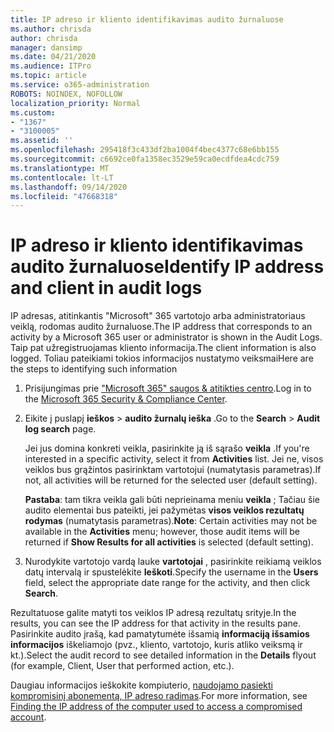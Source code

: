 ```yaml
---
title: IP adreso ir kliento identifikavimas audito žurnaluose
ms.author: chrisda
author: chrisda
manager: dansimp
ms.date: 04/21/2020
ms.audience: ITPro
ms.topic: article
ms.service: o365-administration
ROBOTS: NOINDEX, NOFOLLOW
localization_priority: Normal
ms.custom:
- "1367"
- "3100005"
ms.assetid: ''
ms.openlocfilehash: 295418f3c433df2ba1004f4bec4377c68e6bb155
ms.sourcegitcommit: c6692ce0fa1358ec3529e59ca0ecdfdea4cdc759
ms.translationtype: MT
ms.contentlocale: lt-LT
ms.lasthandoff: 09/14/2020
ms.locfileid: "47668318"
---
```

# <a name="identify-ip-address-and-client-in-audit-logs"></a><span data-ttu-id="b0e14-102">IP adreso ir kliento identifikavimas audito žurnaluose</span><span class="sxs-lookup"><span data-stu-id="b0e14-102">Identify IP address and client in audit logs</span></span>

<span data-ttu-id="b0e14-103">IP adresas, atitinkantis "Microsoft" 365 vartotojo arba administratoriaus veiklą, rodomas audito žurnaluose.</span><span class="sxs-lookup"><span data-stu-id="b0e14-103">The IP address that corresponds to an activity by a Microsoft 365 user or administrator is shown in the Audit Logs.</span></span> <span data-ttu-id="b0e14-104">Taip pat užregistruojamas kliento informacija.</span><span class="sxs-lookup"><span data-stu-id="b0e14-104">The client information is also logged.</span></span> <span data-ttu-id="b0e14-105">Toliau pateikiami tokios informacijos nustatymo veiksmai</span><span class="sxs-lookup"><span data-stu-id="b0e14-105">Here are the steps to identifying such information</span></span>

1. <span data-ttu-id="b0e14-106">Prisijungimas prie ["Microsoft 365" saugos & atitikties centro](https://protection.office.com/).</span><span class="sxs-lookup"><span data-stu-id="b0e14-106">Log in to the [Microsoft 365 Security & Compliance Center](https://protection.office.com/).</span></span>

2. <span data-ttu-id="b0e14-107">Eikite į puslapį **ieškos**  >  **audito žurnalų ieška** .</span><span class="sxs-lookup"><span data-stu-id="b0e14-107">Go to the **Search** > **Audit log search** page.</span></span>

   <span data-ttu-id="b0e14-108">Jei jus domina konkreti veikla, pasirinkite ją iš sąrašo **veikla** .</span><span class="sxs-lookup"><span data-stu-id="b0e14-108">If you're interested in a specific activity, select it from **Activities** list.</span></span> <span data-ttu-id="b0e14-109">Jei ne, visos veiklos bus grąžintos pasirinktam vartotojui (numatytasis parametras).</span><span class="sxs-lookup"><span data-stu-id="b0e14-109">If not, all activities will be returned for the selected user (default setting).</span></span>

   <span data-ttu-id="b0e14-110">**Pastaba**: tam tikra veikla gali būti neprieinama meniu **veikla** ; Tačiau šie audito elementai bus pateikti, jei pažymėtas **visos veiklos rezultatų rodymas** (numatytasis parametras).</span><span class="sxs-lookup"><span data-stu-id="b0e14-110">**Note**: Certain activities may not be available in the **Activities** menu; however, those audit items will be returned if **Show Results for all activities** is selected (default setting).</span></span>

3. <span data-ttu-id="b0e14-111">Nurodykite vartotojo vardą lauke **vartotojai** , pasirinkite reikiamą veiklos datų intervalą ir spustelėkite **Ieškoti**.</span><span class="sxs-lookup"><span data-stu-id="b0e14-111">Specify the username in the **Users** field, select the appropriate date range for the activity, and then click **Search**.</span></span>

<span data-ttu-id="b0e14-112">Rezultatuose galite matyti tos veiklos IP adresą rezultatų srityje.</span><span class="sxs-lookup"><span data-stu-id="b0e14-112">In the results, you can see the IP address for that activity in the results pane.</span></span> <span data-ttu-id="b0e14-113">Pasirinkite audito įrašą, kad pamatytumėte išsamią **informaciją išsamios informacijos** iškeliamojo (pvz., kliento, vartotojo, kuris atliko veiksmą ir kt.).</span><span class="sxs-lookup"><span data-stu-id="b0e14-113">Select the audit record to see detailed information in the **Details** flyout (for example, Client, User that performed action, etc.).</span></span>

<span data-ttu-id="b0e14-114">Daugiau informacijos ieškokite kompiuterio, [naudojamo pasiekti kompromisinį abonementą, IP adreso radimas](https://docs.microsoft.com/microsoft-365/compliance/auditing-troubleshooting-scenarios#find-the-ip-address-of-the-computer-used-to-access-a-compromised-account).</span><span class="sxs-lookup"><span data-stu-id="b0e14-114">For more information, see [Finding the IP address of the computer used to access a compromised account](https://docs.microsoft.com/microsoft-365/compliance/auditing-troubleshooting-scenarios#find-the-ip-address-of-the-computer-used-to-access-a-compromised-account).</span></span>
